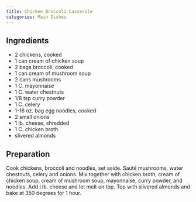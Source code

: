 ```yaml
---
title: Chicken Broccoli Casserole
categories: Main Dishes
---
```


## Ingredients

- 2 chickens, cooked
- 1 can cream of chicken soup
- 2 bags broccoli, cooked
- 1 can cream of mushroom soup
- 2 cans mushrooms
- 1 C. mayonnaise
- 1 C. water chestnuts
- 1/8 tsp curry powder
- 1 C. celery
- 1-16 oz. bag egg noodles, cooked
- 2 small onions
- 1 lb. cheese, shredded
- 1 C. chicken broth
- slivered almonds

## Preparation

Cook chickens, broccoli and noodles, set aside.  Sauté mushrooms, water chestnuts, celery and onions.  Mix together with chicken broth, cream of chicken soup, cream of mushroom soup, mayonnaise, curry powder, and noodles.  Add l lb. cheese and let melt on top.  Top with slivered almonds and bake at 350 degrees for 1 hour.

